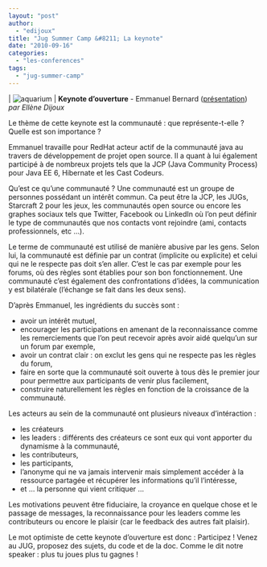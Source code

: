 ```yaml
---
layout: "post"
author: 
  - "edijoux"
title: "Jug Summer Camp &#8211; La keynote"
date: "2010-09-16"
categories: 
  - "les-conferences"
tags: 
  - "jug-summer-camp"
---
```


| ![](/assets/2010/09/2010-09-16-jug-summer-camp-la-keynote/4984312010_50c0c4d75e_o.jpg "aquarium")   |
**Keynote d’ouverture** \- Emmanuel Bernard ([présentation](http://sites.google.com/site/jugsummercamp/presentations))  
_par Ellène Dijoux_

Le thème de cette keynote est la communauté : que représente-t-elle ? Quelle est son importance ?

Emmanuel travaille pour RedHat acteur actif de la communauté java au travers de développement de projet open source. Il a quant à lui également participé à de nombreux projets tels que la JCP (Java Community Process) pour Java EE 6, Hibernate et les Cast Codeurs.

Qu’est ce qu’une communauté ? Une communauté est un groupe de personnes possédant un intérêt commun. Ca peut être la JCP, les JUGs, Starcraft 2 pour les jeux, les communautés open source ou encore les graphes sociaux tels que Twitter, Facebook ou LinkedIn où l’on peut définir le type de communautés que nos contacts vont rejoindre (ami, contacts professionnels, etc …).

Le terme de communauté est utilisé de manière abusive par les gens. Selon lui, la communauté est définie par un contrat (implicite ou explicite) et celui qui ne le respecte pas doit s’en aller. C’est le cas par exemple pour les forums, où des règles sont établies pour son bon fonctionnement. Une communauté c’est également des confrontations d’idées, la communication y est bilatérale (l’échange se fait dans les deux sens).

D’après Emmanuel, les ingrédients du succès sont :

- avoir un intérêt mutuel,
- encourager les participations en amenant de la reconnaissance comme les remerciements que l’on peut recevoir après avoir aidé quelqu’un sur un forum par exemple,
- avoir un contrat clair : on exclut les gens qui ne respecte pas les règles du forum,
- faire en sorte que la communauté soit ouverte à tous dès le premier jour pour permettre aux participants de venir plus facilement,
- construire naturellement les règles en fonction de la croissance de la communauté.

Les acteurs au sein de la communauté ont plusieurs niveaux d’intéraction :

- les créateurs
- les leaders : différents des créateurs ce sont eux qui vont apporter du dynamisme à la communauté,
- les contributeurs,
- les participants,
- l’anonyme qui ne va jamais intervenir mais simplement accéder à la ressource partagée et récupérer les informations qu’il l’intéresse,
- et … la personne qui vient critiquer …

Les motivations peuvent être fiduciaire, la croyance en quelque chose et le passage de messages, la reconnaissance pour les leaders comme les contributeurs ou encore le plaisir (car le feedback des autres fait plaisir).

Le mot optimiste de cette keynote d’ouverture est donc : Participez ! Venez au JUG, proposez des sujets, du code et de la doc. Comme le dit notre speaker : plus tu joues plus tu gagnes !

